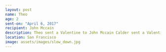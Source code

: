 ```yaml
---
layout: post
name: Theo
age: 2
sent-on: "April 6, 2017"
recipient: John Mccain
description: Theo sent a Valentine to John Mccain Calder sent a Valentine to John Mccain Calder sent a Valentine to John Mccain
location: San Francisco
image: assets/images/slow_down.jpg
---
```

